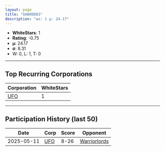 ```yaml
---
layout: page
title: "GHARD883"
description: "ws: 1 μ: 24.17"
---
```

- **WhiteStars**: 1
- **Rating**: -0.75
- **μ**: 24.17  
- **σ**: 8.31
- W: 0, L: 1, T: 0

---

## Top Recurring Corporations

| Corporation | WhiteStars |
| --- | --- |
| [UFO](https://ws.tsl.rocks/corp/920537bbdadc8e0f3ba0a5bf70b777bf8ca14cde8723f0364eb0a6c3a93eb685/) | 1 |

---

## Participation History (last 50)

| Date | Corp | Score | Opponent |
| --- | --- | --- | --- |
| 2025-05-11 | [UFO](https://ws.tsl.rocks/corp/920537bbdadc8e0f3ba0a5bf70b777bf8ca14cde8723f0364eb0a6c3a93eb685/) | 8-26 | [Warriorlords](https://ws.tsl.rocks/corp/a78c29b9e1c9f793205ba10d796dcabc114ef43d86f0bd34a43a56dc6da768aa/) |